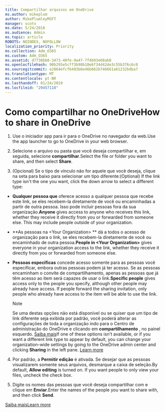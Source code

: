 ```yaml
---
title: Compartilhar arquivos em OneDrive
ms.author: mikeplum
author: MikePlumleyMSFT
manager: scotv
ms.date: 5/24/2018
ms.audience: Admin
ms.topic: article
ROBOTS: NOINDEX, NOFOLLOW
localization_priority: Priority
ms.collection: Adm_O365
ms.custom: Adm_O365
ms.assetid: d7738bb8-3473-40fe-9a47-7f4b93e68ab8
ms.openlocfilehash: 90b295e5cff3b98b18e6f34d42de3c55b376c6c0
ms.sourcegitcommit: e2864efcfb493b6e46b662b746661a61232bdba7
ms.translationtype: MT
ms.contentlocale: pt-BR
ms.lasthandoff: 01/24/2019
ms.locfileid: "29457118"
---
```

# <a name="how-to-share-in-onedrive"></a><span data-ttu-id="1ab20-102">Como compartilhar no OneDrive</span><span class="sxs-lookup"><span data-stu-id="1ab20-102">How to share in OneDrive</span></span>

1. <span data-ttu-id="1ab20-103">Use o iniciador app para ir para o OneDrive no navegador da web.</span><span class="sxs-lookup"><span data-stu-id="1ab20-103">Use the app launcher to go to OneDrive in your web browser.</span></span> 
    
2. <span data-ttu-id="1ab20-104">Selecione o arquivo ou pasta que você deseja compartilhar e, em seguida, selecione **compartilhar**.</span><span class="sxs-lookup"><span data-stu-id="1ab20-104">Select the file or folder you want to share, and then select **Share**.</span></span>
    
3. <span data-ttu-id="1ab20-105">(Opcional) Se o tipo de vínculo não for aquele que você deseja, clique na seta para baixo para selecionar um tipo diferente:</span><span class="sxs-lookup"><span data-stu-id="1ab20-105">(Optional) If the link type isn't the one you want, click the down arrow to select a different type:</span></span>
    
  - <span data-ttu-id="1ab20-p101">**Qualquer pessoa que** oferece acesso a qualquer pessoa que recebe este link, se eles recebem-la diretamente de você ou encaminhadas a partir de outra pessoa. Isso pode incluir pessoas fora da sua organização.</span><span class="sxs-lookup"><span data-stu-id="1ab20-p101">**Anyone** gives access to anyone who receives this link, whether they receive it directly from you or forwarded from someone else. This may include people outside of your organization.</span></span> 
    
  - <span data-ttu-id="1ab20-108">\*\*As pessoas na \<Your Organization\> \*\* dá a todos o acesso de organização para o link, se eles recebem-la diretamente de você ou encaminhado de outra pessoa.</span><span class="sxs-lookup"><span data-stu-id="1ab20-108">**People in \<Your Organization\>** gives everyone in your organization access to the link, whether they receive it directly from you or forwarded from someone else.</span></span> 
    
  - <span data-ttu-id="1ab20-p102">**Pessoas específicas** concede acesso somente para as pessoas você especificar, embora outras pessoas podem já ter acesso. Se as pessoas encaminham o convite de compartilhamento, apenas as pessoas que já têm acesso ao item será capazes de usar o link.</span><span class="sxs-lookup"><span data-stu-id="1ab20-p102">**Specific people** gives access only to the people you specify, although other people may already have access. If people forward the sharing invitation, only people who already have access to the item will be able to use the link.</span></span> 
    
    > [!NOTE]
    > <span data-ttu-id="1ab20-p103">Se uma destas opções não está disponível ou se quiser que um tipo de link diferente seja exibida por padrão, você poderá alterar as configurações de toda a organização indo para o Centro de administração do OneDrive e clicando em **compartilhamento** , no painel esquerdo. [Saiba mais](https://go.microsoft.com/fwlink/?linkid=871961)</span><span class="sxs-lookup"><span data-stu-id="1ab20-p103">If one of these options isn't available, or if you want a different link type to appear by default, you can change your organization-wide settings by going to the OneDrive admin center and clicking **Sharing** in the left pane. [Learn more](https://go.microsoft.com/fwlink/?linkid=871961)</span></span>
  
4. <span data-ttu-id="1ab20-p104">Por padrão, a **Permitir edição** é ativada. Se desejar que as pessoas visualizarem somente seus arquivos, desmarque a caixa de seleção.</span><span class="sxs-lookup"><span data-stu-id="1ab20-p104">By default, **Allow editing** is turned on. If you want people to only view your files, uncheck the check box.</span></span> 
    
5. <span data-ttu-id="1ab20-115">Digite os nomes das pessoas que você deseja compartilhar com e clique em **Enviar**.</span><span class="sxs-lookup"><span data-stu-id="1ab20-115">Enter the names of the people you want to share with, and then click **Send**.</span></span>
    
[<span data-ttu-id="1ab20-116">Saiba mais</span><span class="sxs-lookup"><span data-stu-id="1ab20-116">Learn more</span></span>](https://go.microsoft.com/fwlink/?linkid=871861)
  

